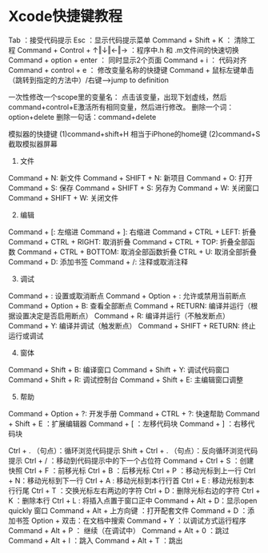 # Xcode快捷键教程



Tab ：接受代码提示
Esc ：显示代码提示菜单
Command + Shift + K ： 清除工程 
Command + Control  + ↑‖↓‖←‖→ ：程序中.h 和 .m文件间的快速切换
Command + option + enter  ： 同时显示2个页面
Command + i ：  代码对齐
Command + control + e  ： 修改变量名称的快捷键
Command + 鼠标左键单击（跳转到指定的方法中）/右键—>jump to definition

一次性修改一个scope里的变量名：
点击该变量，出现下划虚线，然后command+control+E激活所有相同变量，然后进行修改。
删除一个词：option+delete
删除一句话：command+delete

模拟器的快捷键
(1)command+shift+H 相当于iPhone的home键
(2)command+S 截取模拟器屏幕


1. 文件

Command + N: 新文件
Command + SHIFT + N: 新项目
Command + O: 打开
Command + S: 保存
Command + SHIFT + S: 另存为
Command + W: 关闭窗口
Command + SHIFT + W: 关闭文件

2. 编辑

Command + [: 左缩进
Command + ]: 右缩进
Command + CTRL + LEFT: 折叠
Command + CTRL + RIGHT: 取消折叠
Command + CTRL + TOP: 折叠全部函数
Command + CTRL + BOTTOM: 取消全部函数折叠
CTRL + U: 取消全部折叠
Command + D: 添加书签
Command + /: 注释或取消注释

3. 调试

Command + \: 设置或取消断点
Command + Option + \: 允许或禁用当前断点
Command + Option + B: 查看全部断点
Command + RETURN: 编译并运行（根据设置决定是否启用断点）
Command + R: 编译并运行（不触发断点）
Command + Y: 编译并调试（触发断点）
Command + SHIFT + RETURN: 终止运行或调试

4. 窗体

Command + Shift + B: 编译窗口
Command + Shift + Y: 调试代码窗口
Command + Shift + R: 调试控制台
Command + Shift + E: 主编辑窗口调整

5. 帮助

Command + Option + ?: 开发手册
Command + CTRL + ?: 快速帮助
Command + Shift + E ：扩展编辑器
Command + [ ：左移代码块
Command + ] ：右移代码块

Ctrl + . （句点）：循环浏览代码提示
Shift + Ctrl + . （句点）：反向循环浏览代码提示
Ctrl + / ：移动到代码提示中的下一个占位符
Command + Ctrl + S ：创建快照
Ctrl + F ：前移光标
Ctrl + B ：后移光标
Ctrl + P ：移动光标到上一行
Ctrl + N：移动光标到下一行
Ctrl + A : 移动光标到本行行首
Ctrl + E : 移动光标到本行行尾 
Ctrl + T ：交换光标左右两边的字符
Ctrl + D：删除光标右边的字符
Ctrl + K ：删除本行
Ctrl + L : 将插入点置于窗口正中
Command + Alt + D：显示open quickly 窗口
Command + Alt + 上方向键 ：打开配套文件
Command + D ：添加书签
Option + 双击：在文档中搜索
Command + Y ：以调试方式运行程序
Command + Alt + P ： 继续（在调试中）
Command + Alt + 0 ：跳过
Command + Alt + I ：跳入
Command + Alt + T ：跳出